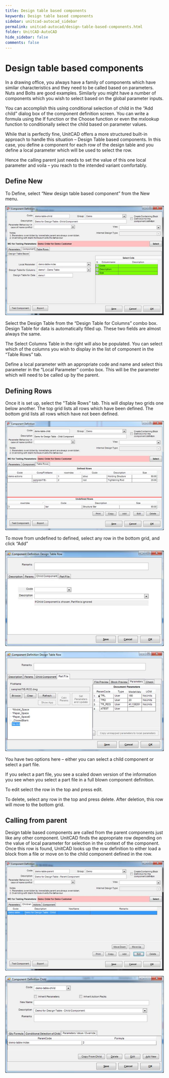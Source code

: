 ```yaml
---
title: Design table based components
keywords: Design table based components
sidebar: unitcad-autocad_sidebar
permalink: unitcad-autocad/design-table-based-components.html
folder: UnitCAD-AutoCAD
hide_sidebar: false
comments: false
---
```

# Design table based components

In a drawing office, you always have a family of components which have similar characteristics and they need to be called based on parameters. Nuts and Bolts are good examples. Similarly you might have a number of components which you wish to select based on the global parameter inputs.

You can accomplish this using conditional selection of child in the “Add child” dialog box of the component definition screen. You can write a formula using the If function or the Choose function or even the mxlookup function to conditionally select the child based on parameter values.

While that is perfectly fine, UnitCAD offers a more structured built-in approach to handle this situation – Design Table based components. In this case, you define a component for each row of the design table and you define a local parameter which will be used to select the row.

Hence the calling parent just needs to set the value of this one local parameter and voila – you reach to the intended variant comfortably.

## Define New

To Define, select “New design table based component” from the New menu.

![](/images/define-new-component-def.jpg)

Select the Design Table from the “Design Table for Columns” combo box. Design Table for data is automatically filled up. These two fields are almost always the same.

The Select Columns Table in the right will also be populated. You can select which of the columns you wish to display in the list of component in the “Table Rows” tab.

Define a local parameter with an appropriate code and name and select this parameter in the “Local Parameter” combo box. This will be the parameter which will need to be called up by the parent.

## Defining Rows

Once it is set up, select the "Table Rows” tab. This will display two grids one below another. The top grid lists all rows which have been defined. The bottom grid lists all rows which have not been defined.

![](/images/defining-row-comp-def.jpg)

To move from undefined to defined, select any row in the bottom grid, and click “Add”

![](/images/defining-row-comp-def-design-table-row.jpg)

![](/images/defining-row-comp-def-design-table-row2.jpg)

You have two options here – either you can select a child component or select a part file.

 If you select a part file, you see a scaled down version of the information you see when you select a part file in a full blown component definition.

To edit select the row in the top and press edit.

To delete, select any row in the top and press delete. After deletion, this row will move to the bottom grid.


## Calling from parent



Design table based components are called from the parent components just like any other component. UnitCAD finds the appropriate row depending on the value of local parameter for selection in the context of the component. Once this row is found, UnitCAD looks up the row definition to either load a block from a file or move on to the child component defined in the row.

![](/images/calling-from-parent-comp-def.jpg)

![](/images/calling-from-parent-comp-def-child.jpg)
